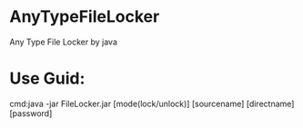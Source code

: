 # AnyTypeFileLocker
Any Type File Locker by java
# Use Guid:
cmd:java -jar FileLocker.jar [mode(lock/unlock)] [sourcename] [directname] [password]
